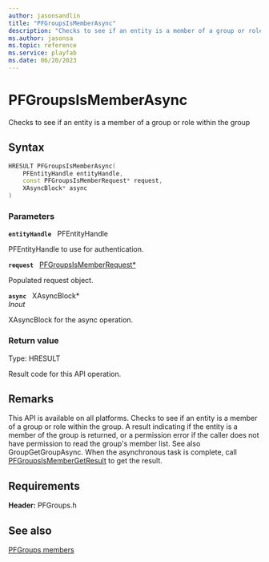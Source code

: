 ```yaml
---
author: jasonsandlin
title: "PFGroupsIsMemberAsync"
description: "Checks to see if an entity is a member of a group or role within the group"
ms.author: jasonsa
ms.topic: reference
ms.service: playfab
ms.date: 06/20/2023
---
```


# PFGroupsIsMemberAsync  

Checks to see if an entity is a member of a group or role within the group  

## Syntax  
  
```cpp
HRESULT PFGroupsIsMemberAsync(  
    PFEntityHandle entityHandle,  
    const PFGroupsIsMemberRequest* request,  
    XAsyncBlock* async  
)  
```  
  
### Parameters  
  
**`entityHandle`** &nbsp; PFEntityHandle  
  
PFEntityHandle to use for authentication.  
  
**`request`** &nbsp; [PFGroupsIsMemberRequest*](../../pfgroupstypes/structs/pfgroupsismemberrequest.md)  
  
Populated request object.  
  
**`async`** &nbsp; XAsyncBlock*  
*_Inout_*  
  
XAsyncBlock for the async operation.  
  
  
### Return value
Type: HRESULT
  
Result code for this API operation.
  
## Remarks  
  
This API is available on all platforms. Checks to see if an entity is a member of a group or role within the group. A result indicating if the entity is a member of the group is returned, or a permission error if the caller does not have permission to read the group's member list. See also GroupGetGroupAsync. When the asynchronous task is complete, call [PFGroupsIsMemberGetResult](pfgroupsismembergetresult.md) to get the result.
  
## Requirements  
  
**Header:** PFGroups.h
  
## See also  
[PFGroups members](../pfgroups_members.md)  

  
  
